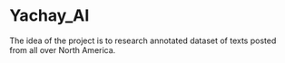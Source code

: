 # Yachay_AI
The idea of the project is to research annotated dataset of texts posted from all over North America.
